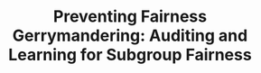 ---
title: 'Preventing Fairness Gerrymandering: Auditing and Learning for Subgroup Fairness' 
acronym: PFG
type: AL
webpage: 'http://proceedings.mlr.press/v80/kearns18a.html' 
---